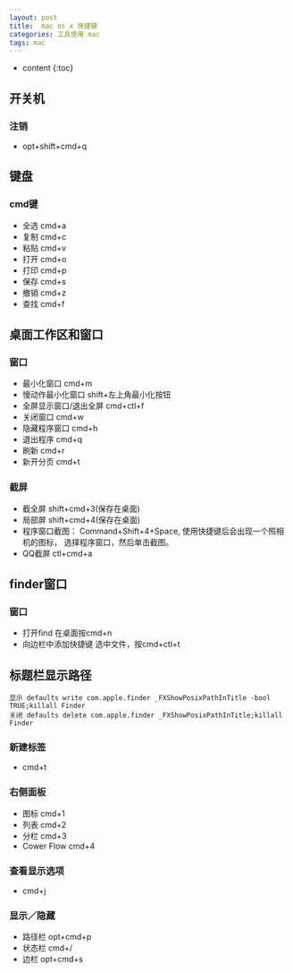 ```yaml
---
layout: post
title:  mac os x 快捷键
categories: 工具使用 mac
tags: mac
---
```


* content
{:toc}

## 开关机  
### 注销
   - opt+shift+cmd+q

## 键盘   
### cmd键  
   - 全选 cmd+a
   - 复制 cmd+c
   - 粘贴 cmd+v
   - 打开 cmd+o
   - 打印 cmd+p
   - 保存 cmd+s
   - 撤销 cmd+z
   - 查找 cmd+f




## 桌面工作区和窗口  
### 窗口
   - 最小化窗口 cmd+m
   - 慢动作最小化窗口 shift+左上角最小化按钮
   - 全屏显示窗口/退出全屏 cmd+ctl+f
   - 关闭窗口 cmd+w
   - 隐藏程序窗口 cmd+h
   - 退出程序 cmd+q
   - 刷新 cmd+r
   - 新开分页 cmd+t  

### 截屏
   - 截全屏 shift+cmd+3(保存在桌面)
   - 局部屏 shift+cmd+4(保存在桌面)
   - 程序窗口截图： Command+Shift+4+Space, 使用快捷键后会出现一个照相机的图标， 选择程序窗口，然后单击截图。
   - QQ截屏 ctl+cmd+a

## finder窗口  
###  窗口  
 - 打开find 在桌面按cmd+n
 - 向边栏中添加快捷键 选中文件，按cmd+ctl+t

##  标题栏显示路径  

```
显示 defaults write com.apple.finder _FXShowPosixPathInTitle -bool TRUE;killall Finder
关闭 defaults delete com.apple.finder _FXShowPosixPathInTitle;killall Finder
```

###  新建标签  

-  cmd+t

###  右侧面板  

 - 图标 cmd+1
 - 列表 cmd+2
 - 分栏 cmd+3
 - Cower Flow cmd+4

###  查看显示选项  

 - cmd+j

###  显示／隐藏  

 - 路径栏 opt+cmd+p
 - 状态栏 cmd+/
 - 边栏 opt+cmd+s
